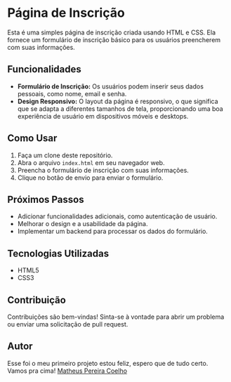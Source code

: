 # Página de Inscrição

Esta é uma simples página de inscrição criada usando HTML e CSS. Ela fornece um formulário de inscrição básico para os usuários preencherem com suas informações.

## Funcionalidades

- **Formulário de Inscrição:** Os usuários podem inserir seus dados pessoais, como nome, email e senha.
- **Design Responsivo:** O layout da página é responsivo, o que significa que se adapta a diferentes tamanhos de tela, proporcionando uma boa experiência de usuário em dispositivos móveis e desktops.

## Como Usar

1. Faça um clone deste repositório.
2. Abra o arquivo `index.html` em seu navegador web.
3. Preencha o formulário de inscrição com suas informações.
4. Clique no botão de envio para enviar o formulário.

## Próximos Passos

- Adicionar funcionalidades adicionais, como autenticação de usuário.
- Melhorar o design e a usabilidade da página.
- Implementar um backend para processar os dados do formulário.

## Tecnologias Utilizadas

- HTML5
- CSS3

## Contribuição

Contribuições são bem-vindas! Sinta-se à vontade para abrir um problema ou enviar uma solicitação de pull request.

## Autor
Esse foi o meu primeiro projeto estou feliz, espero que de tudo certo. Vamos pra cima!
[Matheus Pereira Coelho](https://github.com/mpcMatheus)



